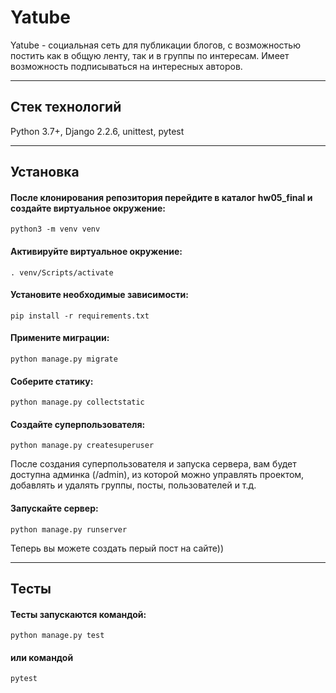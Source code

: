 # Yatube
Yatube - социальная сеть для публикации блогов, с возможностью постить как в общую ленту, так и в группы по интересам. Имеет возможность подписываться на интересных авторов.
***
## Стек технологий
Python 3.7+, Django 2.2.6, unittest, pytest
***
## Установка
#### После клонирования репозитория перейдите в каталог hw05_final и создайте виртуальное окружение:
    python3 -m venv venv

#### Активируйте виртуальное окружение:
    . venv/Scripts/activate

#### Установите необходимые зависимости:
    pip install -r requirements.txt

#### Примените миграции:
    python manage.py migrate

#### Соберите статику:
    python manage.py collectstatic

#### Создайте суперпользователя:
    python manage.py createsuperuser
После создания суперпользователя и запуска сервера, вам будет доступна админка (/admin), из которой можно управлять проектом, добавлять и удалять группы, посты, пользователей  и т.д.

#### Запускайте сервер:
    python manage.py runserver
Теперь вы можете создать перый пост на сайте))
***
## Тесты
#### Тесты запускаются командой:
    python manage.py test
#### или командой
    pytest
